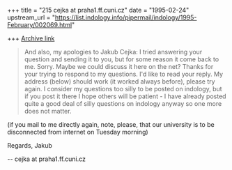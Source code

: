 +++
title = "215 cejka at praha1.ff.cuni.cz"
date = "1995-02-24"
upstream_url = "https://list.indology.info/pipermail/indology/1995-February/002069.html"

+++
[Archive link](https://list.indology.info/pipermail/indology/1995-February/002069.html)

> And also, my apologies to Jakub Cejka: I tried answering your question and 
> sending it to you, but for some reason it come back to me. Sorry. Maybe we 
> could discuss it here on the net?
Thanks for your trying to respond to my questions. I'd like to read your
reply. My address (below) should work (it worked always before), please try
again. I consider my questions too silly to be posted on indology, but if
you post it there I hope others will be patient - I have already posted
quite a good deal of silly questions on indology anyway so one more does not
matter. 

  (if you mail to me directly again, note, please, that our university is to
be disconnected from internet on Tuesday morning)

Regards, Jakub

-- 
cejka at praha1.ff.cuni.cz





